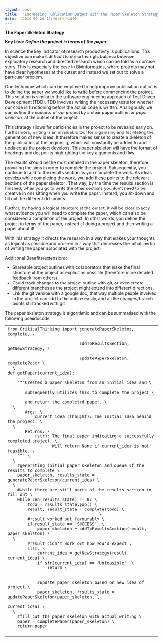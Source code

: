 ```yaml
---
layout: post
title:  "Increasing Publication Output with the Paper Skeleton Strategy"
date:   2019-09-28 17:40:34 +1000
---
```


**The Paper Skeleton Strategy**

**Key Idea: _Define the project in terms of the paper._**

In science the key indicator of research productivity is publications. This objective can make it difficult to strike the right balance between exploratory research and directed research which can be told as a concise story. This is especially the case in Bioinformatics, where projects may not have clear hypotheses at the outset and instead we set out to solve a particular problem. 

One technique which can be employed to help improve publication output is to define the paper we would like to write before commencing the project. This solution is similar to the software engineering approach of Test Driven Development (TDD). TDD involves writing the necessary tests for whether our code is functioning before the actual code is written. Analogously, we can define the success of our project by a clear paper outline, or _paper skeleton,_ at the outset of the project. 

This strategy allows for deficiencies in the project to be revealed early on. Furthermore, writing is an invaluable tool for organising and facilitating the generation of new ideas. It therefore makes sense to create a skeleton of the publication at the beginning, which will constantly be added to and updated as the project develops. This paper skeleton will have the format of headings and dot points highlighting the key arguments and flow.

 

The results should be the most detailed in the paper skeleton, therefore providing the aims in order to complete the project. Subsequently, you continue to add to the results section as you complete the work. As ideas develop while completing the work, you add these points to the relevant sections of the paper skeleton. That way, by the time the results section is finished, when you go to write the other sections you don’t need to be creative in one sitting when you write the paper. Instead, you sit-down and fill out the different dot-points.

 

Further, by having a logical structure at the outset, it will be clear exactly what evidence you will need to complete the paper, which can also be considered a completion of the project. In other words, you define the project in terms of the paper, instead of doing a project and then writing a paper about it! 

With this strategy it directs the research in a way that makes your thoughts as logical as possible and ordered in a way that decreases the initial inertia of writing the paper associated with the project.

 

 Additional Benefits/extensions:



*   Shareable project outlines with collaborators that make the final structure of the project as explicit as possible (therefore more detailed feedback from others).
*   Could track changes to the project outline with git, or even create different branches as the project might extend into different directions.
*   Link the git version with a google doc, that way multiple people involved in the project can add to the outline easily, and all the changes/branch points still tracked with git.

 

 The paper skeleton strategy is algorithmic and can be summarised with the following pseudocode:

 


<table>
  <tr>
   <td><code>from CriticalThinking import generatePaperSkeleton, complete, \          </code>
<p>
<code>                             addToResultsSection, getNewStrategy, \</code>
<p>
<code>                             updatePaperSkeleton, completePaper \
  \
def getPaper(current_idea):</code>
<p>
<code>    """Creates a paper skeleton from an initial idea and \</code>
<p>
<code>       subsequently utilizes this to complete the project \ </code>
<p>
<code>       and return the completed paper. \
  \
       Args: \
           current_idea (Thought): The initial idea behind the project. \
  \
       Returns: \
           (str): The final paper indicating a successfully completed project. \
                  Will return None if current_idea is not feasible. \
    """ \
  \
    #generating initial paper skeleton and queue of the results to complete \
    paper_skeleton, results_state = generatePaperSkeleton(current_idea) \
  \
    #while there are still parts of the results section to fill out \
    while len(results_state) != 0: \
        todo = results_state.pop() \
        result, result_state = complete(todo) \
                                	 \
        #result worked out favourably \
        if result_state == 'SUCCESS': \
            paper_skeleton = addToResultsSection(result, paper_skeleton) \
  \
        #result didn't work out how you'd expect \
        else: \
            current_idea = getNewStrategy(result, current_idea) \
            if str(current_idea) == "Unfeasible": \
                return \
                                          </code>
<p>
<code>            #update paper_skeleton based on new idea of project \
            paper_skeleton, results_state = updatePaperSkeleton(paper_skeleton, \
     	                                                           current_idea) \
  \
    #fill out the paper skeleton with actual writing \
    paper = completePaper(paper_skeleton) \
    return paper</code>
   </td>
  </tr>
  <tr>
   <td>
   </td>
  </tr>
</table>



<!-- Docs to Markdown version 1.0β17 -->

